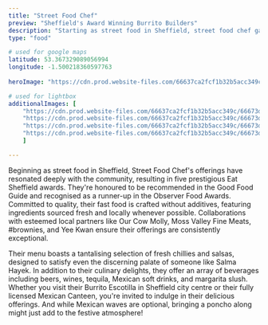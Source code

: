 ```yaml
---
title: "Street Food Chef"
preview: "Sheffield's Award Winning Burrito Builders" 
description: "Starting as street food in Sheffield, street food chef garnered local acclaim with five Eat Sheffield awards, a Good Food Guide recommendation, and an Observer Food Awards runner-up. Their focus is on delicious, additive-free fast food made with fresh, locally sourced ingredients. Visit their Burrito Escotilla for vibrant flavors and a variety of drinks!"
type: "food"

# used for google maps
latitude: 53.367329089056994
longitude: -1.500218360597763
 
heroImage: "https://cdn.prod.website-files.com/66637ca2fcf1b32b5acc349c/66673dcdadd7d953c878265e_sfc%202.avif"

# used for lightbox
additionalImages: [
    "https://cdn.prod.website-files.com/66637ca2fcf1b32b5acc349c/66673de73858e856c9b96e35_sfc%205.avif",
    "https://cdn.prod.website-files.com/66637ca2fcf1b32b5acc349c/66673dc78ea18ad0812ed15b_sfc%204.avif",
    "https://cdn.prod.website-files.com/66637ca2fcf1b32b5acc349c/66673de7156dc9acc931d5ff_sfc%203.avif",
    "https://cdn.prod.website-files.com/66637ca2fcf1b32b5acc349c/66673dcdadd7d953c878265e_sfc%202.avif"
    ]

---
```

Beginning as street food in Sheffield, Street Food Chef's offerings have resonated deeply with the community, resulting in five prestigious Eat Sheffield awards. They're honoured to be recommended in the Good Food Guide and recognised as a runner-up in the Observer Food Awards. Committed to quality, their fast food is crafted without additives, featuring ingredients sourced fresh and locally whenever possible. Collaborations with esteemed local partners like Our Cow Molly, Moss Valley Fine Meats, #brownies, and Yee Kwan ensure their offerings are consistently exceptional.

Their menu boasts a tantalising selection of fresh chillies and salsas, designed to satisfy even the discerning palate of someone like Salma Hayek. In addition to their culinary delights, they offer an array of beverages including beers, wines, tequila, Mexican soft drinks, and margarita slush. Whether you visit their Burrito Escotilla in Sheffield city centre or their fully licensed Mexican Canteen, you're invited to indulge in their delicious offerings. And while Mexican waves are optional, bringing a poncho along might just add to the festive atmosphere!
